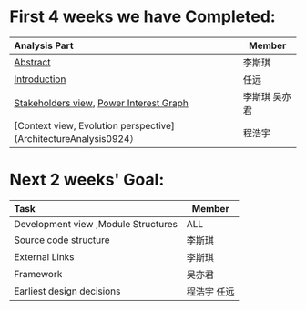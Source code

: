 # First 4 weeks we have Completed:
| Analysis Part | Member |
|:---|--------|
| [Abstract](Abstract0923) | 李斯琪 |
| [Introduction](Introduction0926) | 任远 |
| [Stakeholders view](Stakeholderes),  [Power Interest Graph](stakeholder) | 李斯琪 吴亦君 |
| [Context view,  Evolution perspective] (ArchitectureAnalysis0924）| 程浩宇 |

# Next 2 weeks' Goal:
| Task | Member |
|:---|--------|
| Development view ,Module Structures | ALL |
| Source code structure | 李斯琪 |
| External Links | 李斯琪 |
| Framework | 吴亦君 |
| Earliest design decisions |程浩宇 任远 |
